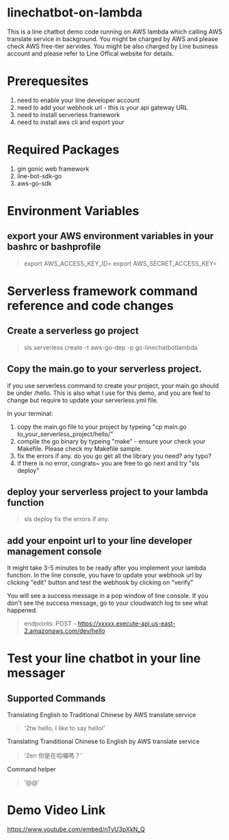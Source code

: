 # linechatbot-on-lambda
This is a line chatbot demo code running on AWS lambda which calling AWS translate service in background.  You might be charged by AWS and please check AWS free-tier servides. You might be also charged by Line business account and please refer to Line Offical website for details.

# Prerequesites
1. need to enable your line developer account
2. need to add your webhook url - this is your api gateway URL
3. need to install serverless framework 
4. need to install aws cli and export your 

# Required Packages
1. gin gonic web framework
2. line-bot-sdk-go
3. aws-go-sdk

# Environment Variables
## export your AWS environment variables in your bashrc or bashprofile 
> export AWS_ACCESS_KEY_ID=<your access key>
> export AWS_SECRET_ACCESS_KEY=<your secret key>

# Serverless framework command reference and code changes
## Create a serverless go project
> sls serverless create -t aws-go-dep -p go-linechatbotlambda

## Copy the main.go to your serverless project.
if you use serverless command to create your project, your main.go should be under /hello.  This is also what I use for this demo, and you are feel to change but require to update your serverless.yml file.

In your terminal:
1. copy the main.go file to your project by typeing "cp main.go to_your_serverless_project/hello/"
2. compile the go binary by typeing "make" - ensure your check your Makefile. Please check my Makefile sample.
3. fix the errors if any.  do you go get all the library you need? any typo? 
4. if there is no error, congrats~ you are free to go next and try "sls deploy"

## deploy your serverless project to your lambda function
> sls deploy
fix the errors if any. 

## add your enpoint url to your line developer management console
It might take 3-5 minutes to be ready after you implement your lambda function.  In the line console, you have to update your webhook url by clicking "edit" button and test the webhook by clicking on "verify"

You will see a success message in a pop window of line console.  If you don't see the success message, go to your cloudwatch log to see what happened.

> endpoints:
>   POST - https://xxxxx.execute-api.us-east-2.amazonaws.com/dev/hello

# Test your line chatbot in your line messager
## Supported Commands
Translating English to Traditional Chinese by AWS translate service
> '2tw hello, I like to say hello!'

Translating Tranditional Chinese to English by AWS translate service
> '2en 你是在哈囉嗎？'

Command helper
> '@@' 

# Demo Video Link
https://www.youtube.com/embed/nTyU3pXkN_Q
